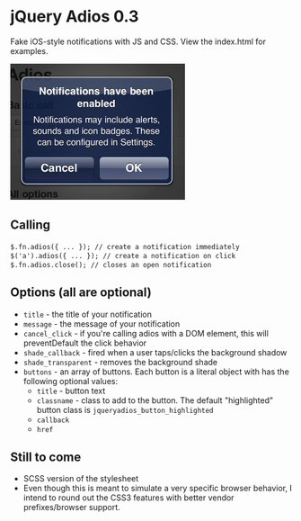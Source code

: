 # jQuery Adios 0.3

Fake iOS-style notifications with JS and CSS. View the index.html for examples.

<img src="http://github.com/averyvery/jquery.adios/raw/master/assets/screenshot.png" />

## Calling

	$.fn.adios({ ... }); // create a notification immediately
	$('a').adios({ ... }); // create a notification on click
	$.fn.adios.close(); // closes an open notification

## Options (all are optional)

- <code>title</code> - the title of your notification
- <code>message</code> - the message of your notification
- <code>cancel_click</code> - if you're calling adios with a DOM element, this will preventDefault the click behavior
- <code>shade_callback</code> - fired when a user taps/clicks the background shadow
- <code>shade_transparent</code> - removes the background shade
- <code>buttons</code> - an array of buttons. Each button is a literal object with has the following optional values:
	* <code>title</code> - button text
	* <code>classname</code> - class to add to the button. The default "highlighted" button class is <code>jqueryadios_button_highlighted</code>
	* <code>callback</code> 
	* <code>href</code>


## Still to come

- SCSS version of the stylesheet
- Even though this is meant to simulate a very specific browser behavior, I intend to round out the CSS3 features with better vendor prefixes/browser support.
